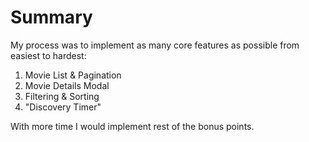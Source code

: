 # Summary

My process was to implement as many core features as possible from easiest to hardest:

 1. Movie List & Pagination
 2. Movie Details Modal
 3. Filtering & Sorting
 4. "Discovery Timer"

With more time I would implement rest of the bonus points.
